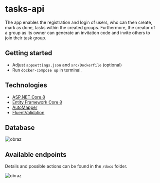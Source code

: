 # tasks-api                            

The app enables the registration and login of users, who can then create, mark as done, tasks within the created groups. Furthermore, the creator of a group as its owner can generate an invitation code and invite others to join their task group.

## Getting started

- Adjust ``appsettings.json`` and ``src/Dockerfile`` (optional)
- Run ``docker-compose up`` in terminal.

## Technologies

- [ASP.NET Core 8](https://learn.microsoft.com/en-us/aspnet/core/introduction-to-aspnet-core?view=aspnetcore-8.0)
- [Entity Framework Core 8](https://learn.microsoft.com/en-us/ef/core/)
- [AutoMapper](https://automapper.org/)
- [FluentValidation](https://docs.fluentvalidation.net/en/latest/)

## Database

![obraz](https://user-images.githubusercontent.com/74381129/202245256-1aec0e81-b2a4-48e2-b7d6-2c063330e51a.png)

## Available endpoints

Details and possible actions can be found in the ``/docs`` folder.  

![obraz](https://user-images.githubusercontent.com/74381129/202239247-98daf5f6-3a04-4aee-9b20-efbad0c02853.png)